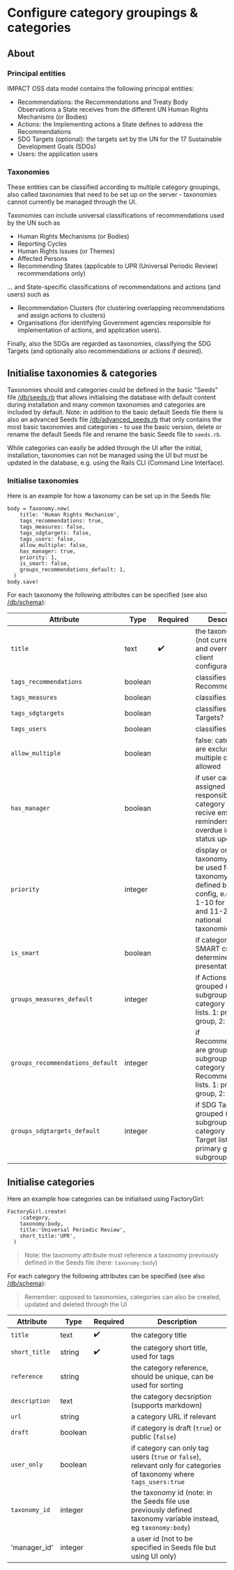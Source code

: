 # Configure category groupings & categories

## About

### Principal entities

IMPACT OSS data model contains the following principal entities:
- Recommendations: the Recommendations and Treaty Body Observations a State receives from the different UN Human Rights Mechanisms (or Bodies)
- Actions: the Implementing actions a State defines to address the Recommendations
- SDG Targets (optional): the targets set by the UN for the 17 Sustainable Development Goals (SDGs)
- Users: the application users

### Taxonomies

These entities can be classified according to multiple category groupings, also called taxonomies that need to be set up on the server - taxonomies cannot currently be managed through the UI.

Taxonomies can include universal classifications of recommendations used by the UN such as
- Human Rights Mechanisms (or Bodies)
- Reporting Cycles
- Human Rights Issues (or Themes)
- Affected Persons
- Recommending States (applicable to UPR (Universal Periodic Review) recommendations only)

... and State-specific classifications of recommendations and actions (and users) such as
- Recommendation Clusters (for clustering overlapping recommendations and assign actions to clusters)
- Organisations (for identifying Government agencies responsible for implementation of actions, and application users).

Finally, also the SDGs are regarded as taxonomies, classifying the SDG Targets (and optionally also recommendations or actions if desired).

## Initialise taxonomies & categories

Taxonomies should and categories could be defined in the basic "Seeds" file [/db/seeds.rb](https://github.com/impactoss/impactoss-server/blob/master/db/seeds.rb) that allows initialising the database with default content during installation and many common taxonomies and categories are included by default. Note: in addition to the basic default Seeds file there is also an advanced Seeds file [/db/advanced_seeds.rb](https://github.com/impactoss/impactoss-server/blob/master/db/advanced_seeds.rb) that only contains the most basic taxonomies and categories - to use the basic version, delete or rename the default Seeds file and rename the basic Seeds file to `seeds.rb`.

While categories can easily be added through the UI after the initial, installation, taxonomies can not be managed using the UI but must be updated in the database, e.g. using the Rails CLI (Command Line Interface).

### Initialise taxonomies

Here is an example for how a taxonomy can be set up in the Seeds file:

```
body = Taxonomy.new(
    title: 'Human Rights Mechanism',
    tags_recommendations: true,      
    tags_measures: false,
    tags_sdgtargets: false,
    tags_users: false,
    allow_multiple: false,
    has_manager: true,
    priority: 1,
    is_smart: false,
    groups_recommendations_default: 1,
  )
body.save!
```

For each taxonomy the following attributes can be specified (see also [/db/schema](https://github.com/impactoss/impactoss-server/blob/master/db/schema.rb)):

| Attribute | Type | Required | Description |
|---|---|---|---|
| `title` | text | ✔️ | the taxonomy title (not currently used and overridden by client configuration) |
| `tags_recommendations` | boolean || classifies Recommendations? |
| `tags_measures` | boolean || classifies Actions? |
| `tags_sdgtargets` | boolean || classifies SDG Targets? |
| `tags_users` | boolean || classifies Users? |
| `allow_multiple` | boolean || false: categories are exclusive, true: multiple categories allowed |
| `has_manager` | boolean || if user can be assigned and made responsible for category (will recive email reminders for overdue indicator status updates) |
| `priority` | integer || display order of taxonomy (can also be used for taxonomy groups defined by client config, e.g. priority 1-10 for universal and 11-20 for national taxonomies) |
| `is_smart` | boolean || if categories are SMART criteria - determines UI presentation |
| `groups_measures_default` | integer || if Actions are grouped (or subgrouped) by category in Action lists. 1: primary group, 2: subgroup |
| `groups_recommendations_default` | integer || if Recommendations are grouped (or subgrouped) by category in Recommendation lists. 1: primary group, 2: subgroup |
| `groups_sdgtargets_default` | integer || if SDG Targets are grouped (or subgrouped) by category in SDG Target lists. 1: primary group, 2: subgroup |



## Initialise categories

Here an example how categories can be initialised using FactoryGirl:
```
FactoryGirl.create(
    :category,
    taxonomy:body,
    title:'Universal Periodic Review',
    short_title:'UPR',
  )
```

> Note: the taxonomy attribute must reference a taxonomy previously defined in the Seeds file (here: `taxonomy:body`)

For each category the following attributes can be specified (see also [/db/schema](https://github.com/impactoss/impactoss-server/blob/master/db/schema.rb)):

> Remember: opposed to taxonomies, categories can also be created, updated and deleted through the UI

| Attribute | Type | Required | Description |
|---|---|---|---|
| `title` | text | ✔️ | the category title |
| `short_title` | string | ✔️ | the category short title, used for tags|
| `reference` | string || the category reference, should be unique, can be used for sorting |
| `description` | text || the category decsription (supports markdown) |
| `url` | string || a category URL if relevant |
| `draft` | boolean || if category is draft (`true`) or public (`false`) |
| `user_only` | boolean || if category can only tag users (`true` or `false`), relevant only for categories of taxonomy where `tags_users:true` |
| `taxonomy_id` | integer || the taxonomy id (note: in the Seeds file use previously defined taxonomy variable instead, eg `taxonomy:body`) |
| 'manager_id' | integer || a user id (not to be specified in Seeds file but using UI only)
